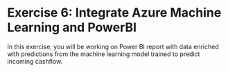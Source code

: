 # Exercise 6: Integrate Azure Machine Learning and PowerBI

In this exercise, you will be working on Power BI report with data enriched with predictions from the machine learning model trained to predict incoming cashflow.

